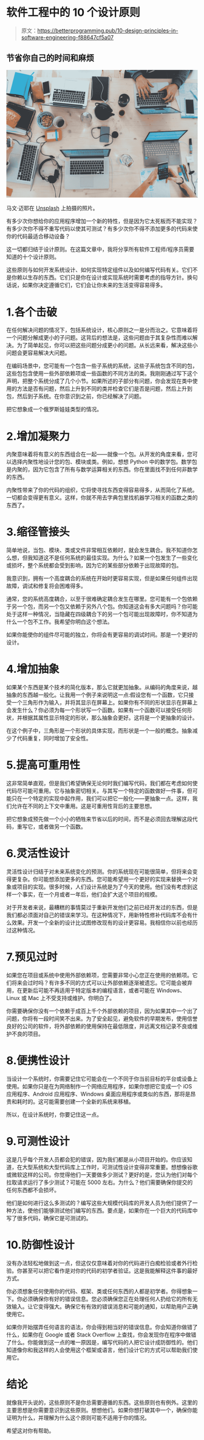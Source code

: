 # 软件工程中的 10 个设计原则

> 原文：<https://betterprogramming.pub/10-design-principles-in-software-engineering-f88647cf5a07>

## 节省你自己的时间和麻烦

![](img/fa793592a0944de5a3cc7b54045a7203.png)

马文·迈耶在 [Unsplash](https://unsplash.com?utm_source=medium&utm_medium=referral) 上拍摄的照片。

有多少次你想给你的应用程序增加一个新的特性，但是因为它太死板而不能实现？有多少次你不得不重写代码以使其可测试？有多少次你不得不添加更多的代码来使你的代码最适合移动设备？

这一切都归结于设计原则。在这篇文章中，我将分享所有软件工程师/程序员需要知道的十个设计原则。

这些原则与如何开发系统设计、如何实现特定组件以及如何编写代码有关。它们不是你赖以生存的东西。它们只是你在设计或实现系统时需要考虑的指导方针。换句话说，如果你决定遵循它们，它们会让你未来的生活变得容易得多。

# 1.各个击破

在任何解决问题的情况下，包括系统设计，核心原则之一是分而治之。它意味着将一个问题分解成更小的子问题。这背后的想法是，这些问题由于其复杂性而难以解决。为了简单起见，你可以把这些问题分成更小的问题。从长远来看，解决这些小问题会更容易解决大问题。

在编码场景中，您可能有一个包含一些子系统的系统，这些子系统包含不同的包，这些包包含使用一些外部依赖项或一些函数的不同方法的类。我刚刚通过写下这个声明，把整个系统分成了几个小节。如果所述的子部分有问题，你会发现在类中使用的方法是否有问题，然后上升到不同的类并检查它们是否是问题，然后上升到包，然后到子系统。在你意识到之前，你已经解决了问题。

把它想象成一个俄罗斯娃娃类型的情况。

# 2.增加凝聚力

内聚意味着将有意义的东西组合在一起——就像一个包。从开发的角度来看，您可以选择内聚性地设计您的包、模块或类。例如，想想 Python 中的数学包。数学包是内聚的，因为它包含了所有与数学运算相关的东西。你在里面找不到任何非数学的东西。

内聚性带来了你的代码的组织，它将使寻找东西变得容易得多，从而简化了系统。一切都会变得更有意义。这样，你就不用去字典包里找机器学习相关的函数之类的东西了。

# 3.缩径管接头

简单地说，当包、模块、类或文件非常相互依赖时，就会发生耦合。我不知道你怎么想，但我知道这不是任何系统的最佳实现。为什么？如果一个包发生了一些变化或损坏，整个系统都会受到影响，因为它的某些部分依赖于出现故障的包。

我意识到，拥有一个高度耦合的系统在开始时更容易实现，但是如果任何组件出现故障，调试和修复将会困难得多。

通常，您的系统高度耦合，以至于很难确定耦合发生在哪里。您可能有一个包依赖于另一个包，而另一个包又依赖于另外八个包。你知道这会有多大问题吗？你可能处于这样一种情况，当隐藏在四级耦合下的另一个包可能出现故障时，你不知道为什么一个包不工作。我希望你明白这个想法。

如果你能使你的组件尽可能的独立，你将会有更容易的调试时间。那是一个更好的设计。

# 4.增加抽象

如果某个东西是某个技术的简化版本，那么它就更加抽象。从编码的角度来说，越抽象的东西越一般化。让我用一个例子来说明这一点:假设您有一个函数，它只接受一个三角形作为输入，并将其显示在屏幕上。如果你有不同的形状显示在屏幕上会发生什么？你必须为每一个形状写一个函数。如果有一个函数可以接受任何形状，并根据其属性显示特定的形状，那么抽象会更好。这将是一个更抽象的设计。

在这个例子中，三角形是一个形状的具体实现，而形状是一个一般的概念。抽象减少了代码重复，同时增加了安全性。

# 5.提高可重用性

这非常简单直观，但是我们希望确保无论何时我们编写代码，我们都在考虑如何使代码尽可能可重用。它与抽象密切相关。与其写一个特定的函数做好一件事，但可能只在一个特定的实现中起作用，我们可以把它一般化——更抽象一点。这样，我们允许在不同的上下文中重用。这是可重用性背后的主要思想。

把它想象成预先做一个小小的牺牲来节省以后的时间，而不是必须回去理解这段代码，重写它，或者做另一个函数。

# 6.灵活性设计

灵活性设计归结于对未来系统变化的预测。你的系统现在可能很简单，但将来会变得更复杂。你可能想添加更多的东西。您可能希望用一个更好的实现来替换一个对象或项目的实现。很多时候，人们设计系统是为了今天的使用。他们没有考虑到这样一个事实，在一个月或者一年后，他们会扩大这个项目的规模。

对于开发者来说，最糟糕的事情莫过于重新开发他们之前已经开发过的东西，但是我们都必须面对自己的错误来学习。在这种情况下，用新特性修补代码库不会有什么效果。开发一个全新的设计比试图修改现有的设计更容易。我相信你以前也经历过这种情况。

# 7.预见过时

如果您在项目或系统中使用外部依赖项，您需要非常小心您正在使用的依赖项。它们将来会过时吗？有许多不同的方式可以让外部依赖逐渐被遗忘。它可能会被弃用，在更新后可能不再适用于特定版本的编程语言，或者可能在 Windows、Linux 或 Mac 上不受支持或维护。你明白了。

你需要确保你没有一个依赖于成百上千个外部依赖的项目，因为如果其中一个出了问题，你将有一段时间笑不出来。为了安全起见，避免软件的早期发布，使用信誉良好的公司的软件，将外部依赖的使用保持在最低限度，并远离文档记录不良或维护不良的项目。

# 8.便携性设计

当设计一个系统时，你需要记住它可能会在一个不同于你当前目标的平台或设备上使用。如果你只是在为网络制作一个网络应用程序，如果你想把它变成一个 iOS 应用程序、Android 应用程序、Windows 桌面应用程序或类似的东西，那将是昂贵和耗时的。这可能需要创建一个全新的系统来移植。

所以，在设计系统时，你要记住这一点。

# 9.可测性设计

这是几乎每个开发人员都会犯的错误，因为我们都是从小项目开始的。你应该知道，在大型系统和大型代码库上工作时，可测试性设计变得非常重要。想想像谷歌或微软这样的公司。你觉得他们一天要做多少测试？更好的是，您认为他们对每个拉取请求运行了多少测试？可能在 5000 左右。为什么？他们需要确保你提交的任何东西都不会损坏。

他们是如何进行这么多测试的？编写这些大规模代码库的开发人员为他们提供了一种方法，使他们能够测试他们编写的东西。要点是，如果你在一个巨大的代码库中写了很多代码，确保它是可测试的。

# 10.防御性设计

没有办法轻松地做到这一点，但这仅仅意味着对你的代码进行白痴检验或者外行检验。你甚至可以把它看作是对你的代码的初学者验证。这是我能解释这件事的最好方式。

你必须想象任何使用你的代码、框架、类或任何东西的人都是初学者。你得想象一下。你必须确保你有好的错误信息。您必须确保您正在处理任何人扔给它的所有无效输入。让它变得强大。确保它有有效的错误消息和可能的通知，以帮助用户正确使用它。

如果你开始摆弄任何语言的语法，你会得到相当好的错误信息。你会知道你做错了什么，如果你在 Google 或者 Stack Overflow 上查找，你会发现你在程序中做错了什么。你能做到这一点的唯一原因是，编写代码的人把它设计成防御性的。他们知道像你和我这样的人会使用这个框架或语言，他们设计它的方式可以帮助我们使用它。

# 结论

就像我开头说的，这些原则不是你总需要遵循的东西。这些原则也有例外。这里的主要思想是你需要意识到这些原则。想想他们。如果你想打破其中一个，确保你能证明为什么，并理解为什么这个原则可能不适用于你的情况。

希望这对你有帮助。